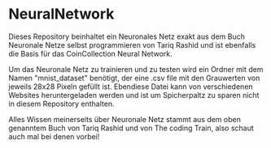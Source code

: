 # NeuralNetwork
Dieses Repository beinhaltet ein Neuronales Netz exakt aus dem Buch Neuronale Netze 
selbst programmieren von Tariq Rashid und ist ebenfalls die Basis für das CoinCollection Neural Network.

Um das Neuronale Netz zu trainieren und zu testen wird ein Ordner mit dem Namen "mnist_dataset" benötigt,
der eine .csv file mit den Grauwerten von jeweils 28x28 Pixeln gefüllt ist. Ebendiese Datei kann von
verschiedenen Websites heruntergeladen werden und ist um Spicherpaltz zu sparen nicht in diesem Repository
enthalten.

Alles Wissen meinerseits über Neuronale Netz stammt aus dem oben genanntem Buch von Tariq Rashid und von 
The coding Train, also schaut auch mal bei denen vorbei!
